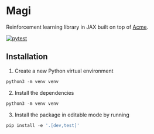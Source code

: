 # Magi
Reinforcement learning library in JAX built on top of [Acme](https://github.com/deepmind/acme).

[![pytest](https://github.com/ethanluoyc/magi/actions/workflows/ci.yaml/badge.svg?branch=develop)](https://github.com/ethanluoyc/magi/actions/workflows/ci.yaml)

## Installation
1. Create a new Python virtual environment
```python
python3 -m venv venv
```

2. Install the dependencies
```python
python3 -m venv venv
```

3. Install the package in editable mode by running

```python
pip install -e '.[dev,test]'
```
